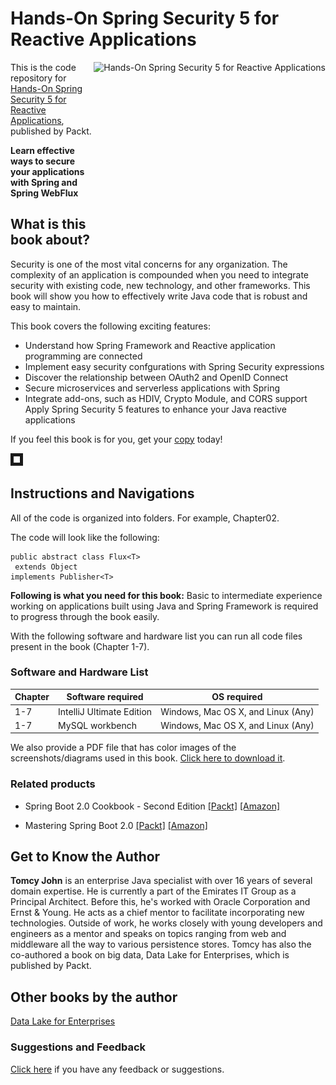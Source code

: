# Hands-On Spring Security 5 for Reactive Applications

<a href="https://www.packtpub.com/application-development/hands-spring-security-5-reactive-applications?utm_source=github&utm_medium=repository&utm_campaign=9781788995979 "><img src="https://dz13w8afd47il.cloudfront.net/sites/default/files/imagecache/ppv4_main_book_cover/B10167_cover.png" alt="Hands-On Spring Security 5 for Reactive Applications" height="256px" align="right"></a>

This is the code repository for [Hands-On Spring Security 5 for Reactive Applications](https://www.packtpub.com/application-development/hands-spring-security-5-reactive-applications?utm_source=github&utm_medium=repository&utm_campaign=9781788995979), published by Packt.

**Learn effective ways to secure your applications with Spring and Spring WebFlux**

## What is this book about?
Security is one of the most vital concerns for any organization. The complexity of an application is compounded when you need to integrate security with existing code, new technology, and other frameworks. This book will show you how to effectively write Java code that is robust and easy to maintain.

This book covers the following exciting features:
* Understand how Spring Framework and Reactive application programming are connected 
* Implement easy security confgurations with Spring Security expressions 
* Discover the relationship between OAuth2 and OpenID Connect 
* Secure microservices and serverless applications with Spring 
* Integrate add-ons, such as HDIV, Crypto Module, and CORS support 
Apply Spring Security 5 features to enhance your Java reactive applications 

If you feel this book is for you, get your [copy](https://www.amazon.com/dp/1-788-99597-X) today!

<a href="https://www.packtpub.com/?utm_source=github&utm_medium=banner&utm_campaign=GitHubBanner"><img src="https://raw.githubusercontent.com/PacktPublishing/GitHub/master/GitHub.png" 
alt="https://www.packtpub.com/" border="5" /></a>

## Instructions and Navigations
All of the code is organized into folders. For example, Chapter02.

The code will look like the following:
```
public abstract class Flux<T>
 extends Object
implements Publisher<T>
```

**Following is what you need for this book:**
Basic to intermediate experience working on applications built using Java and
Spring Framework is required to progress through the book easily.

With the following software and hardware list you can run all code files present in the book (Chapter 1-7).
### Software and Hardware List
| Chapter | Software required | OS required |
| -------- | ------------------------------------ | ----------------------------------- |
| 1-7 | IntelliJ Ultimate Edition | Windows, Mac OS X, and Linux (Any) |
| 1-7 | MySQL workbench | Windows, Mac OS X, and Linux (Any) |

We also provide a PDF file that has color images of the screenshots/diagrams used in this book. [Click here to download it](https://www.packtpub.com/sites/default/files/downloads/HandsOnSpringSecurity5forReactiveApplications_ColorImages.pdf).

### Related products
* Spring Boot 2.0 Cookbook - Second Edition [[Packt]](https://www.packtpub.com/application-development/spring-boot-cookbook-second-edition?utm_source=github&utm_medium=repository&utm_campaign=9781787129825) [[Amazon]](https://www.amazon.com/dp/1787129829)

* Mastering Spring Boot 2.0 [[Packt]](https://www.packtpub.com/application-development/mastering-spring-boot-20?utm_source=github&utm_medium=repository&utm_campaign=) [[Amazon]](https://www.amazon.com/dp/1787127567)

## Get to Know the Author
**Tomcy John**
is an enterprise Java specialist with over 16 years of several domain expertise. He is currently a part of the Emirates IT Group as a Principal Architect. Before this, he's worked with Oracle Corporation and Ernst & Young. He acts as a chief mentor to facilitate incorporating new technologies. Outside of work, he works closely with young developers and engineers as a mentor and speaks on topics ranging from web and middleware all the way to various persistence stores. Tomcy has also the co-authored a book on big data, Data Lake for Enterprises, which is published by Packt.

## Other books by the author
[Data Lake for Enterprises](https://www.packtpub.com/big-data-and-business-intelligence/data-lake-enterprises?utm_source=github&utm_medium=repository&utm_campaign=9781787281349)

### Suggestions and Feedback
[Click here](https://docs.google.com/forms/d/e/1FAIpQLSdy7dATC6QmEL81FIUuymZ0Wy9vH1jHkvpY57OiMeKGqib_Ow/viewform) if you have any feedback or suggestions.

